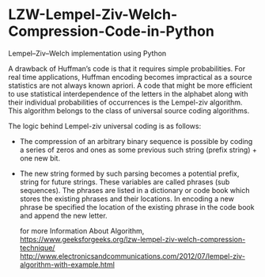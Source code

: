 # LZW-Lempel-Ziv-Welch-Compression-Code-in-Python
Lempel–Ziv–Welch implementation using Python

 A drawback of Huffman’s code is that it requires simple probabilities. For real time applications, Huffman encoding becomes impractical as a source statistics are not always known apriori. A code that might be more efficient to use statistical interdependence of the letters in the alphabet along with their individual probabilities of occurrences is the Lempel-ziv algorithm. This algorithm belongs to the class of universal source coding algorithms.

The logic behind Lempel-ziv universal coding is as follows:

* The compression of an arbitrary binary sequence is possible by coding a series of zeros and ones as some previous such string (prefix string) + one new bit.

* The new string formed by such parsing becomes a potential prefix, string for future strings.
   These variables are called phrases (sub sequences). The phrases are listed in a dictionary or code book which stores the existing phrases and their locations. In encoding a new phrase be specified the location of the existing phrase in the code book and append the new letter.
   
  for more Information About Algorithm,
    https://www.geeksforgeeks.org/lzw-lempel-ziv-welch-compression-technique/
    http://www.electronicsandcommunications.com/2012/07/lempel-ziv-algorithm-with-example.html
    
